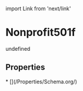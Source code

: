 import Link from 'next/link'
# Nonprofit501f

undefined

## Properties

<Grid>
* [](/Properties/Schema.org/)

</Grid>

